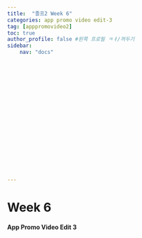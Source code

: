```yaml
---
title:  "졸프2 Week 6"
categories: app promo video edit-3
tag: [apppromovideo2]
toc: true
author_profile: false #왼쪽 프로필 ㅋㅕ/꺼두기
sidebar:
    nav: "docs"




















---
```


# Week 6

#### App Promo Video Edit 3